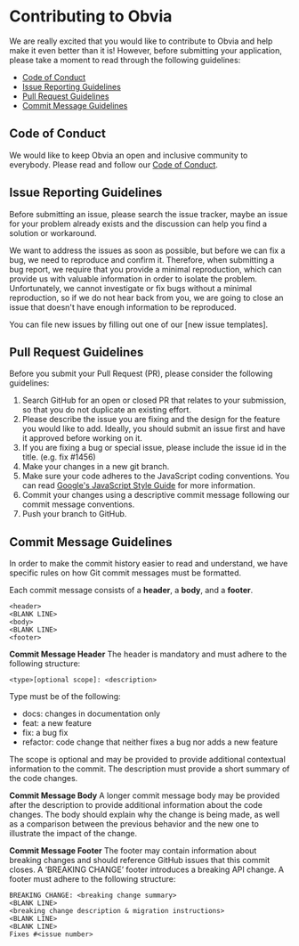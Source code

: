 # Contributing to Obvia

We are really excited that you would like to contribute to Obvia and help make it even better than it is! However, before submitting your application, please take a moment to read through the following guidelines:

- [Code of Conduct](#code-of-conduct)
- [Issue Reporting Guidelines](#issue-reporting-guidelines)
- [Pull Request Guidelines](#pull-request-guidelines)
- [Commit Message Guidelines](#commit-message-guidelines)

## Code of Conduct
We would like to keep Obvia an open and inclusive community to everybody. Please read and follow our [Code of Conduct](https://github.com/kreatx-admin/obvia/blob/update-readme-and-contributing/.github/CODE_OF_CONDUCT.md).

## Issue Reporting Guidelines
Before submitting an issue, please search the issue tracker, maybe an issue for your problem already exists and the discussion can help you find a solution or workaround.

We want to address the issues as soon as possible, but before we can fix a bug, we need to reproduce and confirm it. Therefore, when submitting a bug report, we require that you provide a minimal reproduction, which can provide us with valuable information in order to isolate the problem. 
Unfortunately, we cannot investigate or fix bugs without a minimal reproduction, so if we do not hear back from you, we are going to close an issue that doesn't have enough information to be reproduced.

You can file new issues by filling out one of our [new issue templates].

## Pull Request Guidelines
Before you submit your Pull Request (PR), please consider the following guidelines:
1.	Search GitHub for an open or closed PR that relates to your submission, so that you do not duplicate an existing effort.
2.	Please describe the issue you are fixing and the design for the feature you would like to add. Ideally, you should submit an issue first and have it approved before working on it.
3.	If you are fixing a bug or special issue, please include the issue id in the title. (e.g. fix #1456)
4.	Make your changes in a new git branch.
5.	Make sure your code adheres to the JavaScript coding conventions. You can read [Google's JavaScript Style Guide](https://google.github.io/styleguide/jsguide.html) for more information.
6.	Commit your changes using a descriptive commit message following our commit message conventions.
7.	Push your branch to GitHub.

## Commit Message Guidelines
In order to make the commit history easier to read and understand, we have specific rules on how Git commit messages must be formatted.

Each commit message consists of a **header**, a **body**, and a **footer**.
```
<header>
<BLANK LINE>
<body>
<BLANK LINE>
<footer>
```
**Commit Message Header**
The header is mandatory and must adhere to the following structure:
```
<type>[optional scope]: <description>
```

Type must be of the following:
- docs: changes in documentation only
- feat: a new feature
- fix: a bug fix
- refactor: code change that neither fixes a bug nor adds a new feature

The scope is optional and may be provided to provide additional contextual information to the commit.
The description must provide a short summary of the code changes.

**Commit Message Body**
A longer commit message body may be provided after the description to provide additional information about the code changes. The body should explain why the change is being made, as well as a comparison between the previous behavior and the new one to illustrate the impact of the change.

**Commit Message Footer**
The footer may contain information about breaking changes and should reference GitHub issues that this commit closes. A ‘BREAKING CHANGE’ footer introduces a breaking API change. A footer must adhere to the following structure:
```
BREAKING CHANGE: <breaking change summary>
<BLANK LINE>
<breaking change description & migration instructions>
<BLANK LINE>
<BLANK LINE>
Fixes #<issue number>
```